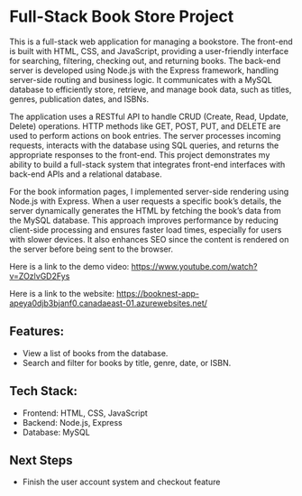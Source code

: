 # Full-Stack Book Store Project
This is a full-stack web application for managing a bookstore. The front-end is built with HTML, CSS, and JavaScript, providing a user-friendly interface for searching, filtering, checking out, and returning books. The back-end server is developed using Node.js with the Express framework, handling server-side routing and business logic. It communicates with a MySQL database to efficiently store, retrieve, and manage book data, such as titles, genres, publication dates, and ISBNs.

The application uses a RESTful API to handle CRUD (Create, Read, Update, Delete) operations. HTTP methods like GET, POST, PUT, and DELETE are used to perform actions on book entries. The server processes incoming requests, interacts with the database using SQL queries, and returns the appropriate responses to the front-end. This project demonstrates my ability to build a full-stack system that integrates front-end interfaces with back-end APIs and a relational database.

For the book information pages, I implemented server-side rendering using Node.js with Express. When a user requests a specific book’s details, the server dynamically generates the HTML by fetching the book’s data from the MySQL database. This approach improves performance by reducing client-side processing and ensures faster load times, especially for users with slower devices. It also enhances SEO since the content is rendered on the server before being sent to the browser.

Here is a link to the demo video: https://www.youtube.com/watch?v=ZOzlvGD2Fys

Here is a link to the website: https://booknest-app-apeya0djb3bjanf0.canadaeast-01.azurewebsites.net/

## Features:
- View a list of books from the database.
- Search and filter for books by title, genre, date, or ISBN.

## Tech Stack:
- Frontend: HTML, CSS, JavaScript
- Backend: Node.js, Express
- Database: MySQL

## Next Steps 
- Finish the user account system and checkout feature
